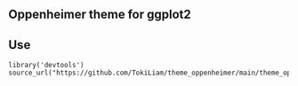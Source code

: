 ## Oppenheimer theme for ggplot2

## Use
```
library('devtools')
source_url("https://github.com/TokiLiam/theme_oppenheimer/main/theme_oppenheimer.R")
```
